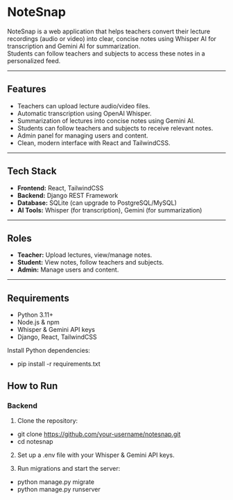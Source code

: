 # NoteSnap

NoteSnap is a web application that helps teachers convert their lecture recordings (audio or video) into clear, concise notes using Whisper AI for transcription and Gemini AI for summarization.  
Students can follow teachers and subjects to access these notes in a personalized feed.  

---

## Features

- Teachers can upload lecture audio/video files.
- Automatic transcription using OpenAI Whisper.
- Summarization of lectures into concise notes using Gemini AI.
- Students can follow teachers and subjects to receive relevant notes.
- Admin panel for managing users and content.
- Clean, modern interface with React and TailwindCSS.

---

## Tech Stack

- **Frontend:** React, TailwindCSS
- **Backend:** Django REST Framework
- **Database:** SQLite (can upgrade to PostgreSQL/MySQL)
- **AI Tools:** Whisper (for transcription), Gemini (for summarization)

---

## Roles

- **Teacher:** Upload lectures, view/manage notes.
- **Student:** View notes, follow teachers and subjects.
- **Admin:** Manage users and content.

---

## Requirements

- Python 3.11+
- Node.js & npm
- Whisper & Gemini API keys
- Django, React, TailwindCSS

Install Python dependencies:
- pip install -r requirements.txt

## How to Run

### Backend

1. Clone the repository:
- git clone https://github.com/your-username/notesnap.git
- cd notesnap

2. Set up a .env file with your Whisper & Gemini API keys.

3. Run migrations and start the server:
- python manage.py migrate
- python manage.py runserver
